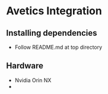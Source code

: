 # Avetics Integration

## Installing dependencies
- Follow README.md at top directory

## Hardware

- Nvidia Orin NX
- 